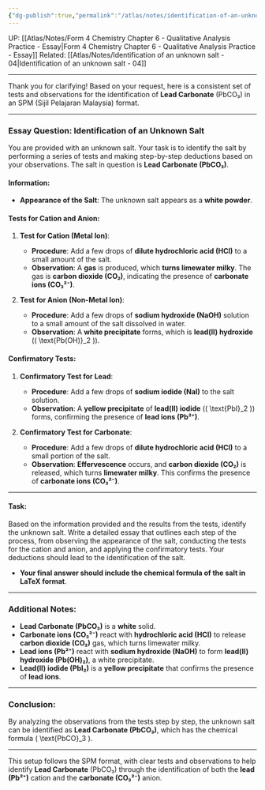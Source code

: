 ```yaml
---
{"dg-publish":true,"permalink":"/atlas/notes/identification-of-an-unknown-salt-03/"}
---
```


UP: [[Atlas/Notes/Form 4 Chemistry Chapter 6 - Qualitative Analysis Practice - Essay\|Form 4 Chemistry Chapter 6 - Qualitative Analysis Practice - Essay]]
Related: [[Atlas/Notes/Identification of an unknown salt - 04\|Identification of an unknown salt - 04]]

---

Thank you for clarifying! Based on your request, here is a consistent set of tests and observations for the identification of **Lead Carbonate** (PbCO₃) in an SPM (Sijil Pelajaran Malaysia) format.

---

### Essay Question: Identification of an Unknown Salt

You are provided with an unknown salt. Your task is to identify the salt by performing a series of tests and making step-by-step deductions based on your observations. The salt in question is **Lead Carbonate (PbCO₃)**.

#### Information:
- **Appearance of the Salt**: The unknown salt appears as a **white powder**.

#### Tests for Cation and Anion:

1. **Test for Cation (Metal Ion)**:
    - **Procedure**: Add a few drops of **dilute hydrochloric acid (HCl)** to a small amount of the salt.
    - **Observation**: A **gas** is produced, which **turns limewater milky**. The gas is **carbon dioxide (CO₂)**, indicating the presence of **carbonate ions (CO₃²⁻)**.

2. **Test for Anion (Non-Metal Ion)**:
    - **Procedure**: Add a few drops of **sodium hydroxide (NaOH)** solution to a small amount of the salt dissolved in water.
    - **Observation**: A **white precipitate** forms, which is **lead(II) hydroxide** (\( \text{Pb(OH)}_2 \)).

#### Confirmatory Tests:

1. **Confirmatory Test for Lead**:
    - **Procedure**: Add a few drops of **sodium iodide (NaI)** to the salt solution.
    - **Observation**: A **yellow precipitate** of **lead(II) iodide** (\( \text{PbI}_2 \)) forms, confirming the presence of **lead ions (Pb²⁺)**.

2. **Confirmatory Test for Carbonate**:
    - **Procedure**: Add a few drops of **dilute hydrochloric acid (HCl)** to a small portion of the salt.
    - **Observation**: **Effervescence** occurs, and **carbon dioxide (CO₂)** is released, which turns **limewater milky**. This confirms the presence of **carbonate ions (CO₃²⁻)**.

---

#### Task:
Based on the information provided and the results from the tests, identify the unknown salt. Write a detailed essay that outlines each step of the process, from observing the appearance of the salt, conducting the tests for the cation and anion, and applying the confirmatory tests. Your deductions should lead to the identification of the salt.

- **Your final answer should include the chemical formula of the salt in LaTeX format**.

---

### Additional Notes:
- **Lead Carbonate (PbCO₃)** is a **white** solid.
- **Carbonate ions (CO₃²⁻)** react with **hydrochloric acid (HCl)** to release **carbon dioxide (CO₂)** gas, which turns limewater milky.
- **Lead ions (Pb²⁺)** react with **sodium hydroxide (NaOH)** to form **lead(II) hydroxide (Pb(OH)₂)**, a white precipitate.
- **Lead(II) iodide (PbI₂)** is a **yellow precipitate** that confirms the presence of **lead ions**.

---

### Conclusion:
By analyzing the observations from the tests step by step, the unknown salt can be identified as **Lead Carbonate (PbCO₃)**, which has the chemical formula \( \text{PbCO}_3 \).

---

This setup follows the SPM format, with clear tests and observations to help identify **Lead Carbonate** (PbCO₃) through the identification of both the **lead (Pb²⁺)** cation and the **carbonate (CO₃²⁻)** anion.